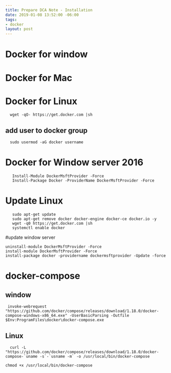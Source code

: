 ```yaml
---
title: Prepare DCA Note - Installation
date: 2019-01-08 13:52:00 -06:00
tags:
- docker
layout: post
---
```



<!--more-->

# Docker for window
# Docker for Mac
# Docker for Linux

~~~
  wget -qO- https://get.docker.com |sh
~~~

  ## add user to docker group
~~~
  sudo usermod -aG docker username
~~~
# Docker for Window server 2016
~~~
   Install-Module DockerMsftProvider -Force
   Install-Package Docker -ProviderName DockerMsftProvider -Force
~~~
# Update Linux
~~~
   sudo apt-get update
   sudo apt-get remove docker docker-engine docker-ce docker.io -y
   wget -q0 https://get.docker.com |sh
   systemctl enable docker
~~~

#update window server
~~~
uninstall-module DockerMsftProvider -Force
install-module DockerMsftProvider -Force
install-package docker -providername dockermsftprovider -Update -force
~~~

# docker-compose

## window
~~~
 invoke-webrequest "https://github.com/docker/compose/releases/download/1.18.0/docker-compose-windows-x86_64.exe" -UserBasicParsing -Outfile $Env:ProgramFiles\docker\docker-compose.exe
~~~

## Linux

~~~
  curl -L "https://github.com/docker/compose/releases/download/1.18.0/docker-compose-`uname -s`-`usname -m` -o /usr/local/bin/docker-compose

chmod +x /usr/local/bin/docker-compose
~~~
